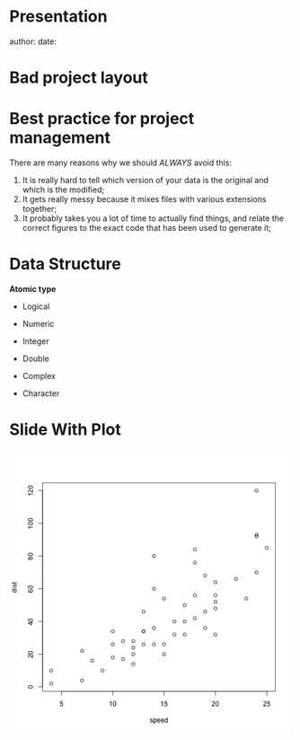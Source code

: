 Presentation
========================================================
author: 
date: 

Bad project layout
========================================================
Best practice for project management 
========================================================

There are many reasons why we should *ALWAYS* avoid this:

1. It is really hard to tell which version of your data is
the original and which is the modified;
2. It gets really messy because it mixes files with various
extensions together;
3. It probably takes you a lot of time to actually find
things, and relate the correct figures to the exact code
that has been used to generate it;


Data Structure 
========================================================
**Atomic type**

- Logical

- Numeric

- Integer 

- Double 

- Complex

- Character

Slide With Plot
========================================================

![plot of chunk unnamed-chunk-1](Presentation-figure/unnamed-chunk-1-1.png) 
